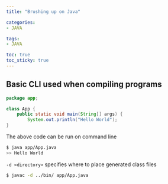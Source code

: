 ```yaml
---
title: "Brushing up on Java"

categories:
- JAVA

tags:
- JAVA

toc: true
toc_sticky: true
---
```


## Basic CLI used when compiling programs
```java
package app;

class App {
    public static void main(String[] args) {
        System.out.println("Hello World");
}
```

The above code can be run on command line
```bash
$ java app/App.java
>> Hello World
```

`-d <directory>` specifies where to place generated class files
```bash
$ javac -d ../bin/ app/App.java
```
